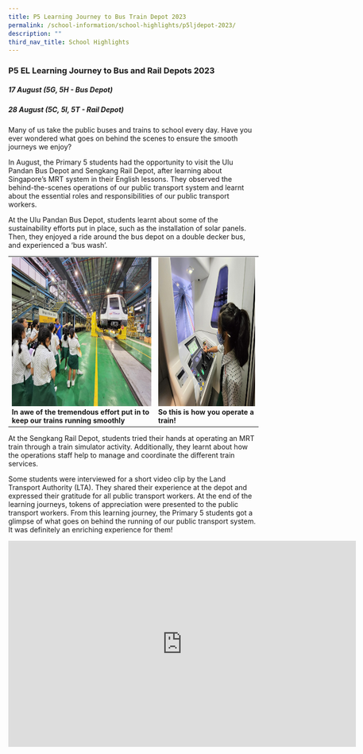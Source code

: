 ```yaml
---
title: P5 Learning Journey to Bus Train Depot 2023
permalink: /school-information/school-highlights/p5ljdepot-2023/
description: ""
third_nav_title: School Highlights
---
```

### P5 EL Learning Journey to Bus and Rail Depots 2023

##### 17 August (5G, 5H - Bus Depot)<br>
##### 28 August (5C, 5I, 5T - Rail Depot)

Many of us take the public buses and trains to school every day. Have you ever wondered what goes on behind the scenes to ensure the smooth journeys we enjoy?

In August, the Primary 5 students had the opportunity to visit the Ulu Pandan Bus Depot and Sengkang Rail Depot, after learning about Singapore’s MRT system in their English lessons. They observed the behind-the-scenes operations of our public transport system and learnt about the essential roles and responsibilities of our public transport workers. 

At the Ulu Pandan Bus Depot, students learnt about some of the sustainability efforts put in place, such as the installation of solar panels. Then, they enjoyed a ride around the bus depot on a double decker bus, and experienced a ‘bus wash’. 

<table>
<tbody><tr>
		<td><img alt="p5ljdepot01" src="/images/P5%20LJ%20Depot%202023/in%20awe%20of%20the%20tremendous%20effort%20put%20in%20to%20keep%20our%20trains%20running%20smoothly.jpg" style="width:450px;height:300px;"><b>In awe of the tremendous effort put in to keep our trains running smoothly</b></td>
		<td><img alt="p5ljdepot02" src="/images/P5%20LJ%20Depot%202023/so%20this%20is%20how%20you%20operate%20a%20train!.jpg" style="width:450px;height:300px;"><b>So this is how you operate a train!</b></td>
</tr></tbody></table>

At the Sengkang Rail Depot, students tried their hands at operating an MRT train through a train simulator activity. Additionally, they learnt about how the operations staff help to manage and coordinate the different train services. 

Some students were interviewed for a short video clip by the Land Transport Authority (LTA). They shared their experience at the depot and expressed their gratitude for all public transport workers. At the end of the learning journeys, tokens of appreciation were presented to the public transport workers.
From this learning journey, the Primary 5 students got a glimpse of what goes on behind the running of our public transport system. It was definitely an enriching experience for them! 

<center><iframe allowfullscreen="" allow="accelerometer; autoplay; clipboard-write; encrypted-media; gyroscope; picture-in-picture; web-share" frameborder="0" title="YouTube video player" src="https://www.youtube.com/embed/5n8tQQR2xQ4?si=qUTFY1ZN8PMG4dyp" height="415" width="700"></iframe></center>